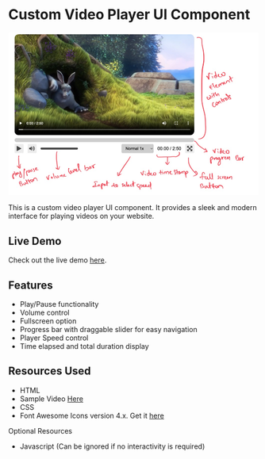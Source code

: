 # Custom Video Player UI Component

![Screenshot](./Custom%20Video%20Player%20UI%202.jpg)

This is a custom video player UI component. It provides a sleek and modern interface for playing videos on your website.

## Live Demo

Check out the live demo [here](https://harindradev94-custom-video-player.surge.sh).

## Features

- Play/Pause functionality
- Volume control
- Fullscreen option
- Progress bar with draggable slider for easy navigation
- Player Speed control
- Time elapsed and total duration display

## Resources Used

- HTML
- Sample Video [Here](https://sample-videos.com/video321/mp4/720/big_buck_bunny_720p_30mb.mp4)
- CSS
- Font Awesome Icons version 4.x. Get it [here](https://fontawesome.com/v4/icons/)

Optional Resources

- Javascript (Can be ignored if no interactivity is required)
